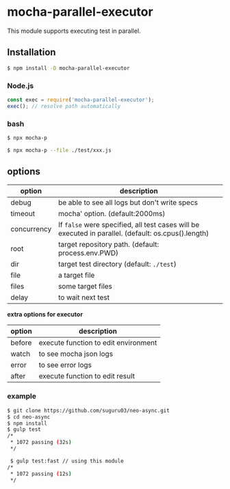 # mocha-parallel-executor

This module supports executing test in parallel.

## Installation

```bash
$ npm install -D mocha-parallel-executor
```

### Node.js

```js
const exec = require('mocha-parallel-executor');
exec(); // resolve path automatically
```

### bash

```bash
$ npx mocha-p

$ npx mocha-p --file ./test/xxx.js
```

## options

|option|description|
|---|---|
|debug|be able to see all logs but don't write specs|
|timeout|mocha' option. (default:2000ms)|
|concurrency|If `false` were specified, all test cases will be executed in parallel. (default: os.cpus().length)|
|root|target repository path. (default: process.env.PWD)|
|dir|target test directory (default: `./test`)|
|file|a target file|
|files|some target files|
|delay|to wait next test|

__extra options for executor__

|option|description|
|---|---|
|before|execute function to edit environment|
|watch|to see mocha json logs|
|error|to see error logs|
|after|execute function to edit result|

### example

```bash
$ git clone https://github.com/suguru03/neo-async.git
$ cd neo-async
$ npm install
$ gulp test
/*
 * 1072 passing (32s)
 */

 $ gulp test:fast // using this module
/*
 * 1072 passing (12s)
 */
```

